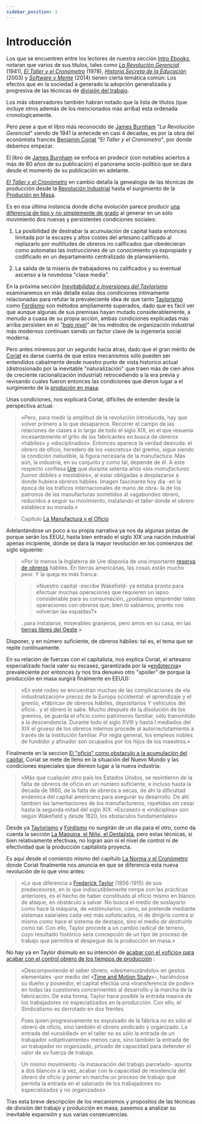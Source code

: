 ```yaml
---
sidebar_position: 1
---
```


# Introducción

Los que se encuentren entre los lectores de nuestra sección <a href="/" class="lnk">Intro Ebooks</a>, notaran que varios de sus titulos, tales como <em><a href="/textosI/category/la-revolución-gerencial-1941--james-burnham" class="lnk">La Revolución Gerencial</a></em> (1941), <em><a href="/textosI/category/el-taller-y-el-cronometro-1978-benjamin-coriat" class="lnk">El Taller y el Cronómetro</a></em> (1978), <em><a href="/textosI/category/historia-secreta-de-la-educación-2003-jt-gatto" class="lnk">Historia Secreta de la Educación</a></em> (2003) y <em><a href="/textosI/category/software-y-mente-2014--andrei-sorin" class="lnk">Software y Mente</a></em> (2014) tienen cierta temática común: Los efectos que en la sociedad a generado la adopción generalizada y progresiva de las técnicas de [división del trabajo](https://es.wikipedia.org/wiki/Divisi%C3%B3n_del_trabajo).

Los más observadores también habran notado que la lista de titulos (que incluye otros además de los mencionados más arriba) esta ordenada cronologicamente.

Pero pese a que el libro más reconocido de [James Burnham](https://es.wikipedia.org/wiki/James_Burnham) "*La Revolución Gerencial*" siendo de 1941 la antecede en casi 4 decadas, es por la obra del económista francés [Benjamin Coriat](https://www.todostuslibros.com/autor/coriat-benjamin) "*El Taller y el Cronómetro*", por donde debemos empezar.

El libro de [James Burnham](https://es.wikipedia.org/wiki/James_Burnham) se enfoca en predecir (con notables aciertos a más de 80 años de su publicación) el panorama socio-político que se dara desde el momento de su publicación en adelante.

*<a href="/textosI/category/el-taller-y-el-cronometro-1978-benjamin-coriat" class="lnk">El Taller y el Cronómetro</a>* en cambio detalla la genealogía de las técnicas de producción desde la [Revolución Industrial](https://es.wikipedia.org/wiki/Revoluci%C3%B3n_Industrial) hasta el surgimiento de la [Produción en Masa](https://es.wikipedia.org/wiki/Producci%C3%B3n_en_cadena).


Es en esa última instancia donde dicha evolución parece producir [una diferencia de tipo y no simplemente de grado](https://link.springer.com/article/10.1007/s10539-022-09885-8) al generar en un sòlo movimiento dos nuevas y persistentes condiciones sociales: 


1. La posibilidad de destrabar la acumulaciòn de capital hasta entonces limitada por la escazes y altos costes del artesano calificado al replazarlo por multitudes de obreros no calificados que obedecieran como automatas las instrucciones de un conocimiento ya expropiado y codificado en un departamento centralizado de planeamiento.

2. La salida de la miseria de trabajadores no calificados y su eventual ascenso a la novedosa "clase media".


En la pròxima secciòn *<a href="/blog/taylorismo#inevitabilidad-e-inversiones-del-taylorismo" class="lnk">Inevitabilidad e Inversiones del Taylorismo</a>* examinaremos en màs detalle estas dos condiciones intimamente relacionadas para refutar la prevaleciente idea de que tanto [Taylorismo](https://es.wikipedia.org/wiki/Taylorismo) como [Fordismo](https://es.wikipedia.org/wiki/Fordismo) son métodos ampliamente superados, dado que es fàcil ver que aunque algunas de sus premisas hayan mutado considerablemente, a menudo a cuasa de su propia acciòn, ambas condiciones explicadas màs arriba persisten en el *"[bajo nivel](https://cipsa.net/lenguajes-de-programacion-de-bajo-nivel-vs-alto-nivel/)"* de los métodos de organización industrial más modernos continuan siendo un factor clave de la ingenierìa social moderna.



Pero antes miremos por un segundo hacia atras, dado que el gran mérito de [Coriat](https://www.todostuslibros.com/autor/coriat-benjamin) es darse cuenta de que estos mecanismos sólo pueden ser entendidos cabalmente desde nuestro punto de vista historico actual (distrosionado por la inevitable "naturalización" que traen más de cien años de creciente racionalización industrial) retrocediendo a la era previa y revisando cuales fueron entonces las condiciones que dieron lugar a el surgimiento de la [produción en masa](https://es.wikipedia.org/wiki/Producci%C3%B3n_en_cadena).

Unas condiciones, nos explicará Coriat, difíciles de entender desde la perspectiva actual:

> «Pero, para medir la amplitud de la revolución introducida, hay que volver primero a lo que desaparece. Recorrer el campo de las relaciones de clases a lo largo de todo el siglo XIX, en el que resuena incesantemente el grito de los fabricantes en busca de obreros «hábiles» y «disciplinados». Entonces aparece la verdad desnuda: el obrero de oficio, heredero de los «secretos» del gremio, sigue siendo la condición ineludible, la figura necesaria de la manufactura. Más aún, la industria, en su conjunto y como tal, depende de él. A este respecto confiesa [Ure](https://en.wikipedia.org/wiki/Andrew_Ure) que durante setenta años «_las manufacturas fueron débiles e inestables_», al estar obligadas a desplazarse a donde hubiera obreros hábiles. Imagen fascinante hoy día -en la época de los tráficos internacionales de mano de obra- la de los patronos de las manufacturas sometidos al vagabundeo obrero, reducidos a seguir su movimiento, instalando el taller donde el obrero establece su morada.»

> Capitulo <a href="/textosI/t&amp;c/t&amp;c2" class="lnk">La Manufactura y el Oficio</a>



Adelantandose un poco a su propia narrativa ya nos da algunas pistas de porque serán los EEUU, hasta bien entrado el siglo XIX una nación industrial apenas incipiente, donde se dara la mayor revolución en los comienzos del siglo siguiente:

> «Por lo menos la Inglaterra de Ure disponía de una importante [reserva de obreros](https://es.wikipedia.org/wiki/Ej%C3%A9rcito_industrial_de_reserva) hábiles. En tierras americanas, las cosas están mucho peor. Y la queja es más franca:

> > «Nuestro capital -escribe Wakefield- ya estaba pronto para efectuar muchas operaciones que requieren un lapso considerable para su consumación, ¿podíamos emprender tales operaciones con obreros que, bien lo sabíamos, pronto nos volverían las espaldas?»

> ..para instalarse, miserables granjeros, pero amos en su casa, en las [tierras libres del Oeste](https://en.wikipedia.org/wiki/American_frontier).»

Disponer, y en número suficiente, de obreros hábiles: tal es, el tema que se repite continuamente.

En su relación de fuerzas con el capitalista, nos explica Coriat, el artesano especializado hacia valer su escasez, garantizada por la «[endotecnia](https://www.google.com/search?q=endotecnia&oq=endotecnia&aqs=chrome..69i57j0i10i512j0i512j0i10l3j0i10i30.527j0j7&sourceid=chrome&ie=UTF-8)» prevaleciente por entonces (y nos tira denuevo otro "spoiler" de porque la producción en masa surgirá finalmente en EEUU):

> «En este rodeo se encuentran muchas de las complicaciones de «la industrialización» precoz de la Europa occidental: el aprendizaje y el gremio, «fábrica» de obreros hábiles, depositarios Y vehículos del oficio.. y el obrero lo sabe. Mucho después de la disolución de los gremios, se guarda el oficio como patrimonio familiar, sólo transmitido a la descendencia. Durante todo el siglo XVIII y hasta I mediados del XIX el grueso de los obreros internos procede al autorreclutamiento a través de la institución familiar. Por regla general, los empleos nobles de fundidor y afinador son ocupados por los hijos de los maestros.»

Finalmente en la seccion <span class="lnk">[El &quot;oficio&quot; como obstaculo a la acumulación del capital](/textosI/t&amp;c/t&amp;c2#el-oficio-como-obstaculo-a-la-acumulaci%C3%B3n-del-capital)</span>, Coriat se mete de lleno en la situación del Nuevo Mundo y las condiciones especiales que diereon lugar a la nueva industria:



> «Más que cualquier otro país los Estados Unidos, se resintieron de la falta de obreros de oficio en un numero suficiente, e incluso hasta la decada de 1860, de la falta de obreros a secas, de ahí la dificultad endemica del capital americano para asegurar su desarrollo. De ahí tambien las lamentaciones de los manufactureros, repetidas sin cesar hasta la segunda mitad del siglo XIX. «Escasez» e «indiciplina» son según Wakefield y desde 1820, los obstaculos fundamentales»

Desde ya [Taylorismo](https://es.wikipedia.org/wiki/Taylorismo) y [Fordismo](https://es.wikipedia.org/wiki/Fordismo) no surgirán de un dia para el otro, como da cuenta la sección <span class="lnk">[La Maquina, el Niño, el Destajista](/textosI/t&amp;c/t&amp;c2#la-maquina-el-ni%C3%B1o-el-destajista-pr%C3%A1cticas-pre-tayloristas-de-lucha-contra-el-oficio)</span>, pero estas técnicas, si bien relativamente efectivas, no logran aún ni el nivel de control ni de efectividad que la producción capitalista proyecta.

Es aquí desde el comienzo mismo del capítulo <a href="/textosI/t&amp;c/t&amp;c3" class="lnk">La Norma y el Cronómetro</a> donde Coriat finalmente nos anuncia en que se diferencia esta nueva revolución de lo que vino antes:

> «Lo que diferencia a [Frederick Taylor](https://es.wikipedia.org/wiki/Frederick_Winslow_Taylor) (1856-1915) de sus predecesores, en lo que indiscutiblemente rompe con las prácticas anteriores, es el hecho de haber constituido al oficio mismo en blanco de ataque, en obstáculo a salvar. No busca el medio de soslayarlo como hace la máquina, de «estimularlo», como, se pretende mediante sistemas salariales cada vez más sofisticados, ni de dirigirlo contra sí mismo como hace el sistema de destajos, sino el medio _de destruirlo_ como tal. Con ello, Taylor procede a un cambio radical de terreno, cuyo resultado histórico sera concepción de un tipo de proceso de trabajo que permitira el despegue de la producción en masa.»

No hay ya en Taylor disimulo en su intención de <span class="lnk"> [acabar con el «oficio» para acabar con el control obrero de los tiempos de producción](/textosI/t&amp;c/t&amp;c3#scientific-management-acabar-con-el-oficio-para-acabar-con-el-control-obrero-de-los-tiempos-de-producci%C3%B3n) </span> :

> «Descomponiendo el saber obrero, «desmenuzándolo» en gestos elementales -por medio del «[Time and Motion Study](https://en.wikipedia.org/wiki/Time_and_motion_study)»-, haciéndose su dueño y poseedor, el capital efectúa una «transferencia de poder» en todas las cuestiones concernientes al desarrollo y la marcha de la fabricación. De esta forma, Taylor hace posible la entrada masiva de los trabajadores no especializados en la producción. Con ello, el Sindicalismo es derrotado en dos frentes.

> Pues quien progresivamente es expulsado de la fábrica no es sólo el obrero de oficio, sino también el obrero sindicado y organizado. La entrada del «unskilled» en el taller no es sólo la entrada de un trabajador «objetivamente» menos caro, sino también la entrada de un trabajador no organizado, privado de capacidad para defender el valor de su fuerza de trabajo.

> Un mismo movimiento -la instauración del trabajo parcelado- apunta a dos blancos a la vez, acabar con la capacidad de resistencia del obrero de oficio y poner en marcha un proceso de trabajo que permita la entrada en el salariado de los trabajadores no especializados y no organizados»


Tras esta breve descripciòn de los mecanismos y propositos de las tècnicas de divisiòn del trabajo y producciòn en masa, pasemos a analizar su inevitable expansiòn y sus varias consecuencias.



